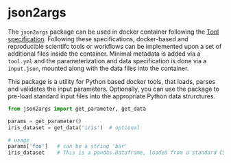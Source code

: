 # json2args

The `json2args` package can be used in docker container following the [Tool specification](https://github.com/vforwater/tool-specs).
Following these specifications, docker-based and reproducible scientifc tools or workflows can be implemented
upon a set of additional files inside the container. Minimal metadata is added via a `tool.yml` and the 
parameterization and data specification is done via a `input.json`, mounted along with the data files into the container.

This package is a utility for Python based docker tools, that loads, parses and validates the input parameters.
Optionally, you can use the package to pre-load standard input files into the appropriate Python data strurctures.

```python
from json2args import get_parameter, get_data

params = get_parameter()
iris_dataset = get_data('iris')  # optional

# usage
params['foo']   # can be a string 'bar'
iris_dataset    # This is a pandas.Dataframe, loaded from a standard CSV
```